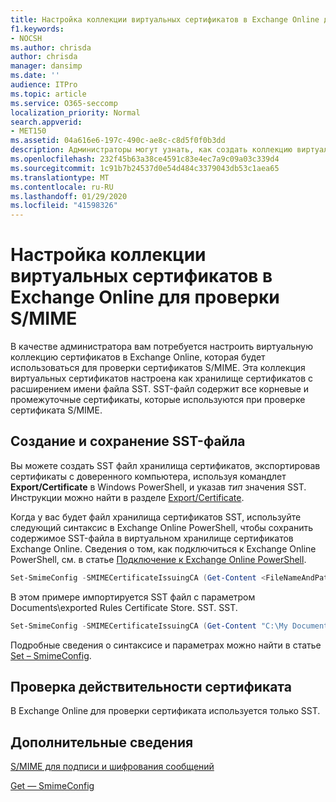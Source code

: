 ```yaml
---
title: Настройка коллекции виртуальных сертификатов в Exchange Online для проверки S/MIME
f1.keywords:
- NOCSH
ms.author: chrisda
author: chrisda
manager: dansimp
ms.date: ''
audience: ITPro
ms.topic: article
ms.service: O365-seccomp
localization_priority: Normal
search.appverid:
- MET150
ms.assetid: 04a616e6-197c-490c-ae8c-c8d5f0f0b3dd
description: Администраторы могут узнать, как создать коллекцию виртуальных сертификатов, которая будет использоваться для проверки сертификатов S/MIME в Exchange Online.
ms.openlocfilehash: 232f45b63a38ce4591c83e4ec7a9c09a03c339d4
ms.sourcegitcommit: 1c91b7b24537d0e54d484c3379043db53c1aea65
ms.translationtype: MT
ms.contentlocale: ru-RU
ms.lasthandoff: 01/29/2020
ms.locfileid: "41598326"
---
```

# <a name="set-up-virtual-certificate-collection-in-exchange-online-to-validate-smime"></a>Настройка коллекции виртуальных сертификатов в Exchange Online для проверки S/MIME

В качестве администратора вам потребуется настроить виртуальную коллекцию сертификатов в Exchange Online, которая будет использоваться для проверки сертификатов S/MIME. Эта коллекция виртуальных сертификатов настроена как хранилище сертификатов с расширением имени файла SST. SST-файл содержит все корневые и промежуточные сертификаты, которые используются при проверке сертификата S/MIME.

## <a name="create-and-save-an-sst"></a>Создание и сохранение SST-файла

Вы можете создать SST файл хранилища сертификатов, экспортировав сертификаты с доверенного компьютера, используя командлет **Export/Certificate** в Windows PowerShell, и указав _тип_ значения SST. Инструкции можно найти в разделе [Export/Certificate](https://docs.microsoft.com/powershell/module/pkiclient/export-certificate).

Когда у вас будет файл хранилища сертификатов SST, используйте следующий синтаксис в Exchange Online PowerShell, чтобы сохранить содержимое SST-файла в виртуальном хранилище сертификатов Exchange Online. Сведения о том, как подключиться к Exchange Online PowerShell, см. в статье [Подключение к Exchange Online PowerShell](https://docs.microsoft.com/powershell/exchange/exchange-online/connect-to-exchange-online-powershell/connect-to-exchange-online-powershell).

```PowerShell
Set-SmimeConfig -SMIMECertificateIssuingCA (Get-Content <FileNameAndPath>.sst -Encoding Byte)
```

В этом примере импортируется SST файл с параметром Documents\exported Rules Certificate Store. SST. SST.

```PowerShell
Set-SmimeConfig -SMIMECertificateIssuingCA (Get-Content "C:\My Documents\Exported Certificate Store.sst" -Encoding Byte)
```

Подробные сведения о синтаксисе и параметрах можно найти в статье [Set – SmimeConfig](https://docs.microsoft.com/powershell/module/exchange/encryption-and-certificates/set-smimeconfig).

## <a name="ensuring-a-certificate-is-valid"></a>Проверка действительности сертификата

В Exchange Online для проверки сертификата используется только SST.

## <a name="more-information"></a>Дополнительные сведения

[S/MIME для подписи и шифрования сообщений](s-mime-for-message-signing-and-encryption.md)

[Get — SmimeConfig](https://docs.microsoft.com/powershell/module/exchange/encryption-and-certificates/get-smimeconfig)
